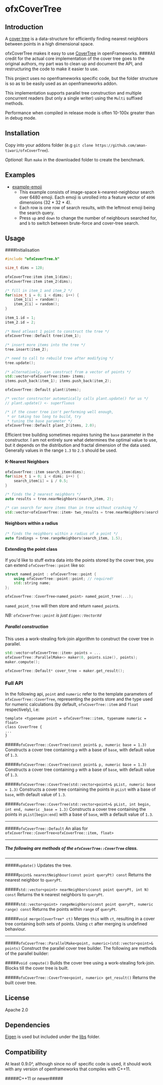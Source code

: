 ofxCoverTree
=====================================

Introduction
------------
A [cover tree](https://en.wikipedia.org/wiki/Cover_tree) is a data-structure for efficiently finding nearest neighbors between points in a high dimensional space.

ofxCoverTree makes it easy to use [CoverTree](https://github.com/manzilzaheer/CoverTree/) in openFrameworks.
####All credit for the actual core implementation of the cover tree goes to the original authors, my part was to clean up and document the API, and restructuring the code to make it easier to use.


This project uses no openframeworks specific code, but the folder structure is so as to be easily used as an openframeworks addon.

This implementation supports parallel tree construction and multiple concurrent readers (but only a single writer) using the `Multi` suffixed methods. 

Performance when compiled in release mode is often 10-100x greater than in debug mode.

Installation
------------
Copy into your addons folder (e.g `git clone https://github.com/aman-tiwari/ofxCoverTree`).

*Optional:* Run `make` in the downloaded folder to create the benchmark.

Examples
------------
* [example-emoji](example-emoji/)
	* This example consists of image-space k-nearest-neighbour search over 6480 emoji. Each emoji is unrolled into a feature vector of `4096` dimensions (32 * 32 * 4).
	* Each row is one row of search results, with the leftmost emoji being the search query.
	* Press `up` and `down` to change the number of neighbours searched for, and `b` to switch between brute-force and cover-tree search.

Usage
------------
####Initialisation

```c++
#include "ofxCoverTree.h"

size_t dims = 128;
	
ofxCoverTree:item item_1(dims);
ofxCoverTree:item item_2(dims);
	
/* fill in item_1 and item_2 */
for(size_t i = 0; i < dims; i++) {
	item_1[i] = random();
	item_2[i] = random();
}
	
item_1.id = 1;
item_2.id = 2;
	
/* Need atleast 1 point to construct the tree */
ofxCoverTree::Default tree(item_1);
	
/* insert more items into the tree */
tree.insert(item_2);

/* need to call to rebuild tree after modifying */
tree.update();
	
/* alternatively, can construct from a vector of points */
std::vector<ofxCoverTree:item> items;
items.push_back(item_1); items.push_back(item_2);

ofxCoverTree::Default plant(items);

/* vector constructor automatically calls plant.update() for us */
// plant.update() <- superfluous

/* if the cover tree isn't performing well enough, 
 * or taking too long to build, try 
 * tuning the base parameter */
ofxCoverTree::Default plant_2(items, 2.0);

```
Efficient tree building sometimes requires tuning the `base` parameter in the constructor. I am not entirely sure what determines the optimal value to use, but it depends on the distribution and fractal dimension of the data used. Generally values in the range `1.3` to `2.5` should be used. 

#### K-Nearest Neighbors
```c++
ofxCoverTree::item search_item(dims);
for(size_t i = 0; i < dims; i++) {
	search_item[i] = i / 0.5;
}

/* finds the 2 nearest neighbors */
auto results = tree.nearNeighbors(search_item, 2);

/* can search for more items than in tree without crashing */
std::vector<ofxCoverTree::item> two_results = tree.nearNeighbors(search_item, 200);
```

#### Neighbors within a radius
```c++
/* finds the neighbors within a radius of a point */
auto findings = tree.rangeNeighbors(search_item, 1.5);
```

#### Extending the point class
If you'd like to stuff extra data into the points stored by the
cover tree, you can extend `ofxCoverTree::point` like so:

```c++
struct named_point : ofxCoverTree::point {
	using ofxCoverTree::point::point; // required!
	std::string name;
};

ofxCoverTree::CoverTree<named_point> named_point_tree(...);
```
`named_point_tree` will then store and return `named_point`s.

_NB: `ofxCoverTree::point` is just `Eigen::VectorXd`_

##### Parallel construction
This uses a work-stealing fork-join algorithm to construct the cover tree in parallel. 

```c++
std::vector<ofxCoverTree::item> points = ...
ofxCoverTree::ParallelMake<> maker(0, points.size(), points);
maker.compute();

ofxCoverTree::Default* cover_tree = maker.get_result();
```

### Full API
In the following api, `point` and `numeric` refer to the template parameters of `ofxCoverTree::CoverTree`, representing the points store and the type used for numeric calculations (by default, `ofxCoverTree::item` and `float` respectively), i.e:

```
template <typename point = ofxCoverTree::item, typename numeric = float>
class CoverTree {
...
}
```

#####`ofxCoverTree::CoverTree(const point& p, numeric base = 1.3)`
Constructs a cover tree containing `p` with a base of `base`, with default value of `1.3`.

#####`ofxCoverTree::CoverTree(const point& p, numeric base = 1.3)`
Constructs a cover tree containing `p` with a base of `base`, with default value of `1.3`.

#####`ofxCoverTree::CoverTree(std::vector<point>& pList, numeric base = 1.3)`
Constructs a cover tree containing the points in `pList` with a base of `base`, with default value of `1.3`.

#####`ofxCoverTree::CoverTree(std::vector<point>& pList, int begin, int end, numeric _base = 1.3)`
Constructs a cover tree containing the points in `pList[begin:end]` with a base of `base`, with a default value of `1.3`.

----
#####`ofxCoverTree::Default`
An alias for `ofxCoverTree::CoverTree<ofxCoverTree::item, float>`

----
##### The following are methods of the `ofxCoverTree::CoverTree` class.
----
#####`update()`
Updates the tree.

#####`point& nearestNeighbour(const point queryPt) const`
Returns the nearest neighbor to `queryPt`.

#####`std::vector<point> nearNeighbors(const point queryPt, int N) const`
Returns the `N` nearest neighbors to `queryPt`.

#####`std::vector<point> rangeNeighbors(const point queryPt, numeric range) const`
Returns the points within `range` of `queryPt`.

#####`void merge(CoverTree* ct)`
Merges `this` with `ct`, resulting in a cover tree containing both sets of points. Using `ct` after merging is undefined behaviour. 

----
#####`ofxCoverTree::ParallelMake<point, numeric>(std::vector<point>& points)`
Construct the parallel cover tree builder.
The following are methods of the parallel builder:

#####`void compute()`
Builds the cover tree using a work-stealing fork-join. Blocks till the cover tree is built.

#####`ofxCoverTree::CoverTree<point, numeric> get_result()`
Returns the built cover tree.

License
-------
Apache 2.0

Dependencies
------------
[Eigen](http://eigen.tuxfamily.org/index.php?title=Main_Page) is used but included under the [libs](libs/) folder. 

Compatibility
------------
At least 0.9.0^, although since no oF specific code is used, it should work with any version of openframeworks that compiles with C++11.

#####C++11 or newer#####
